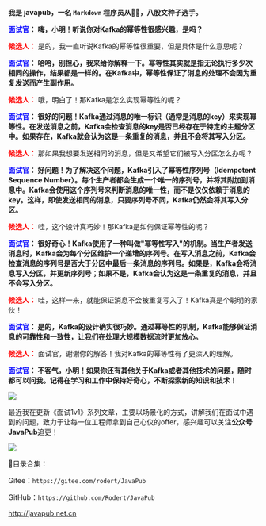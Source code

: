
**我是 javapub，一名 `Markdown` 程序员从👨‍💻，八股文种子选手。**




**<font color=blue>面试官</font>： 嗨，小明！听说你对Kafka的幂等性很感兴趣，是吗？**

**<font color=red>候选人：</font>** 是的，我一直听说Kafka的幂等性很重要，但是具体是什么意思呢？

**<font color=blue>面试官</font>： 哈哈，别担心，我来给你解释一下。幂等性其实就是指无论执行多少次相同的操作，结果都是一样的。在Kafka中，幂等性保证了消息的处理不会因为重复发送而产生副作用。**

**<font color=red>候选人：</font>** 哦，明白了！那Kafka是怎么实现幂等性的呢？

**<font color=blue>面试官</font>： 很好的问题！Kafka通过消息的唯一标识（通常是消息的key）来实现幂等性。在发送消息之前，Kafka会检查消息的key是否已经存在于特定的主题分区中。如果存在，Kafka就会认为这是一条重复的消息，并且不会将其写入分区。**

**<font color=red>候选人：</font>** 那如果我想要发送相同的消息，但是又希望它们被写入分区怎么办呢？

**<font color=blue>面试官</font>： 好问题！为了解决这个问题，Kafka引入了幂等性序列号（Idempotent Sequence Number）。每个生产者都会生成一个唯一的序列号，并将其附加到消息中。Kafka会使用这个序列号来判断消息的唯一性，而不是仅仅依赖于消息的key。这样，即使发送相同的消息，只要序列号不同，Kafka仍然会将其写入分区。**

**<font color=red>候选人：</font>** 哇，这个设计真巧妙！那Kafka是如何保证幂等性的呢？

**<font color=blue>面试官</font>： 很好奇心！Kafka使用了一种叫做"幂等性写入"的机制。当生产者发送消息时，Kafka会为每个分区维护一个递增的序列号。在写入消息之前，Kafka会检查消息的序列号是否大于分区中最后一条消息的序列号。如果是，Kafka会将消息写入分区，并更新序列号；如果不是，Kafka会认为这是一条重复的消息，并且不会写入分区。**

**<font color=red>候选人：</font>** 哇，这样一来，就能保证消息不会被重复写入了！Kafka真是个聪明的家伙！

**<font color=blue>面试官</font>： 是的，Kafka的设计确实很巧妙。通过幂等性的机制，Kafka能够保证消息的可靠性和一致性，让我们在处理大规模数据流时更加放心。**

**<font color=red>候选人：</font>** 面试官，谢谢你的解答！我对Kafka的幂等性有了更深入的理解。

**<font color=blue>面试官</font>： 不客气，小明！如果你还有其他关于Kafka或者其他技术的问题，随时都可以问我。记得在学习和工作中保持好奇心，不断探索新的知识和技术！**





![](https://ghproxy.com/https://raw.githubusercontent.com/Rodert/javapub_oss/main/other/43.jpg?raw=true)


最近我在更新《面试1v1》系列文章，主要以场景化的方式，讲解我们在面试中遇到的问题，致力于让每一位工程师拿到自己心仪的offer，感兴趣可以关注**公众号JavaPub**追更！


![](https://ghproxy.com/https://raw.githubusercontent.com/Rodert/javapub_oss/main/common/javapub-qr-code.png?raw=true)


🎁目录合集：

Gitee：`https://gitee.com/rodert/JavaPub`

GitHub：`https://github.com/Rodert/JavaPub`


<http://javapub.net.cn>

